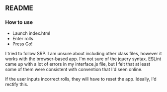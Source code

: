 ## README

### How to use
- Launch index.html
- Enter rolls
- Press Go!

I tried to follow SRP. I am unsure about including other class files, however it works with the browser-based app.
I'm not sure of the jquery syntax. ESLint came up with a lot of errors in my interface.js file, but I felt that at least some of them were consistent with convention that I'd seen online.

If the user inputs incorrect rolls, they will have to reset the app. Ideally, I'd rectify this.
